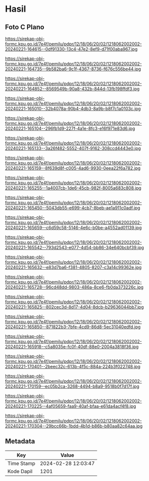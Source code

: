 # Hasil

## Foto C Plano

https://sirekap-obj-formc.kpu.go.id/7e4f/pemilu/pdpr/12/18/06/20/02/1218062002002-20240221-164615--0df91330-13c4-47e2-8ef9-d71f00aba967.jpg

https://sirekap-obj-formc.kpu.go.id/7e4f/pemilu/pdpr/12/18/06/20/02/1218062002002-20240221-164735--9b582ba6-9c1f-4367-8736-f676c556be44.jpg

https://sirekap-obj-formc.kpu.go.id/7e4f/pemilu/pdpr/12/18/06/20/02/1218062002002-20240221-164852--8569549b-90a8-432b-844d-13fb198ffdf3.jpg

https://sirekap-obj-formc.kpu.go.id/7e4f/pemilu/pdpr/12/18/06/20/02/1218062002002-20240221-165010--32b4078a-90b4-4db3-8a9b-b8f7c1a0103c.jpg

https://sirekap-obj-formc.kpu.go.id/7e4f/pemilu/pdpr/12/18/06/20/02/1218062002002-20240221-165104--296fb1d9-227f-4a1e-8fc3-e16f971e83d6.jpg

https://sirekap-obj-formc.kpu.go.id/7e4f/pemilu/pdpr/12/18/06/20/02/1218062002002-20240221-165133--3a26f482-5552-407f-9162-308ccd4443e0.jpg

https://sirekap-obj-formc.kpu.go.id/7e4f/pemilu/pdpr/12/18/06/20/02/1218062002002-20240221-165159--8f639d8f-c005-4ad6-9930-0eea22f6a782.jpg

https://sirekap-obj-formc.kpu.go.id/7e4f/pemilu/pdpr/12/18/06/20/02/1218062002002-20240221-165255--1a4007cb-1de6-45cb-982f-8005a683c808.jpg

https://sirekap-obj-formc.kpu.go.id/7e4f/pemilu/pdpr/12/18/06/20/02/1218062002002-20240221-165450--5043db55-e699-4cb7-8beb-ae1a911c0adf.jpg

https://sirekap-obj-formc.kpu.go.id/7e4f/pemilu/pdpr/12/18/06/20/02/1218062002002-20240221-165659--c6d59c58-5146-4e6c-b0be-a4552ad01139.jpg

https://sirekap-obj-formc.kpu.go.id/7e4f/pemilu/pdpr/12/18/06/20/02/1218062002002-20240221-165542--793d2543-e077-4d54-bb86-34e640bcbf39.jpg

https://sirekap-obj-formc.kpu.go.id/7e4f/pemilu/pdpr/12/18/06/20/02/1218062002002-20240221-165632--e83d7ba6-f381-4805-8207-c3a14c99362e.jpg

https://sirekap-obj-formc.kpu.go.id/7e4f/pemilu/pdpr/12/18/06/20/02/1218062002002-20240221-165728--96cd48dd-9803-486a-8ce6-fb0da373226c.jpg

https://sirekap-obj-formc.kpu.go.id/7e4f/pemilu/pdpr/12/18/06/20/02/1218062002002-20240221-165825--802cec3d-8d17-4d04-8dcb-b29636044bb7.jpg

https://sirekap-obj-formc.kpu.go.id/7e4f/pemilu/pdpr/12/18/06/20/02/1218062002002-20240221-165850--871822b3-7bfe-4cd9-86d8-5ec31040edfd.jpg

https://sirekap-obj-formc.kpu.go.id/7e4f/pemilu/pdpr/12/18/06/20/02/1218062002002-20240221-165918--c5a8035e-fc0f-40df-88e0-2004a3818f36.jpg

https://sirekap-obj-formc.kpu.go.id/7e4f/pemilu/pdpr/12/18/06/20/02/1218062002002-20240221-170401--2beec32c-613b-4f5c-884a-224b3f022748.jpg

https://sirekap-obj-formc.kpu.go.id/7e4f/pemilu/pdpr/12/18/06/20/02/1218062002002-20240221-170159--ec05b2ca-3268-4494-b8a9-9518b0f7d17f.jpg

https://sirekap-obj-formc.kpu.go.id/7e4f/pemilu/pdpr/12/18/06/20/02/1218062002002-20240221-170225--4af05659-faa9-40af-bfaa-e61da4acf4f8.jpg

https://sirekap-obj-formc.kpu.go.id/7e4f/pemilu/pdpr/12/18/06/20/02/1218062002002-20240221-170304--29bcc66b-1bdd-4b1d-b86b-b80aa82c64aa.jpg


## Metadata

| Key        | Value               |
| ---------- | ------------------- |
| Time Stamp | 2024-02-28 12:03:47 |
| Kode Dapil | 1201                |




